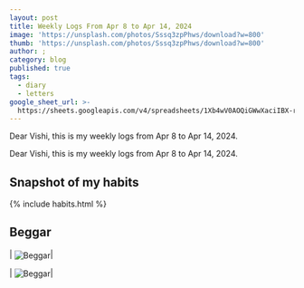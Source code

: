 ```yaml
---
layout: post
title: Weekly Logs From Apr 8 to Apr 14, 2024
image: 'https://unsplash.com/photos/Sssq3zpPhws/download?w=800'
thumb: 'https://unsplash.com/photos/Sssq3zpPhws/download?w=800'
author: ;
category: blog
published: true
tags:
  - diary
  - letters
google_sheet_url: >-
  https://sheets.googleapis.com/v4/spreadsheets/1Xb4wV0AOQiGWwXaciIBX-rkFebzg8DlAcRcClshyAnA/values/Habits!A146:T159?alt=json&key=AIzaSyCgYRKf_apK3TUSYGO9WhQ5dN-ukY4H0gw
---
```



Dear Vishi, this is my weekly logs from Apr 8 to Apr 14, 2024.<!-- truncate_here -->

Dear Vishi, this is my weekly logs from Apr 8 to Apr 14, 2024.

## Snapshot of my habits

{% include habits.html %}

## Beggar

| <img align="center"  loading="lazy" src="https://cdn-images-1.medium.com/v2/resize:fit:2600/1*eOSuTgVoAab5dYCNJLSVeQ.jpeg" alt="Beggar" />|

| <img align="center"  loading="lazy" src="https://cdn-images-1.medium.com/v2/resize:fit:2600/1*NxauLHmElGpr0tz4j7CvAw.jpeg" alt="Beggar" />|

